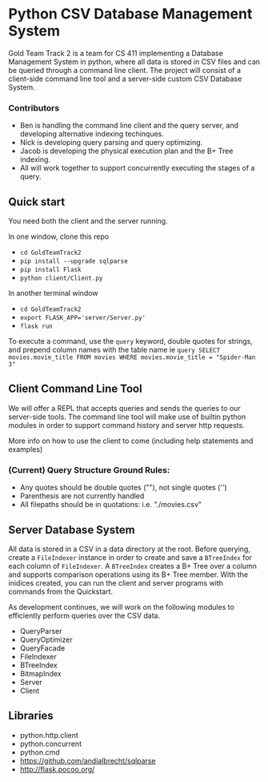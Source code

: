 # Python CSV Database Management System

Gold Team Track 2 is a team for CS 411 implementing a Database Management System in python, where all data is stored in CSV files and can be queried through a command line client. The project will consist of a client-side command line tool and a server-side custom CSV Database System.

### Contributors

* Ben is handling the command line client and the query server, and developing alternative indexing techinques.
* Nick is developing query parsing and query optimizing.
* Jacob is developing the physical execution plan and the B+ Tree indexing.
* All will work together to support concurrently executing the stages of a query.

## Quick start

You need both the client and the server running.

In one window, clone this repo
* `cd GoldTeamTrack2`
* `pip install --upgrade sqlparse`
* `pip install Flask` 
* `python client/Client.py`

In another terminal window
* `cd GoldTeamTrack2`
* `export FLASK_APP='server/Server.py'`
* `flask run`

To execute a command, use the `query` keyword, double quotes for strings, and prepend column names with the table name ie `query SELECT movies.movie_title FROM movies WHERE movies.movie_title = "Spider-Man 3"`


## Client Command Line Tool

We will offer a REPL that accepts queries and sends the queries to our server-side tools. The command line tool will make use of builtin python modules in order to support command history and server http requests.

More info on how to use the client to come (including help statements and examples)

### (Current) Query Structure Ground Rules:
* Any quotes should be double quotes (""), not single quotes ('')
* Parenthesis are not currently handled
* All filepaths should be in quotations: i.e. "./movies.csv"

## Server Database System

All data is stored in a CSV in a data directory at the root. Before querying, create a `FileIndexer` instance in order to create and save a `BTreeIndex` for each column of `FileIndexer`. A `BTreeIndex` creates a B+ Tree over a column and supports comparison operations using its B+ Tree member. With the inidices created, you can run the client and server programs with commands from the Quickstart.

As development continues, we will work on the following modules to efficiently perform queries over the CSV data.

* QueryParser
* QueryOptimizer
* QueryFacade
* FileIndexer
* BTreeIndex
* BitmapIndex
* Server
* Client

## Libraries
* python.http.client
* python.concurrent
* python.cmd
* https://github.com/andialbrecht/sqlparse
* http://flask.pocoo.org/

